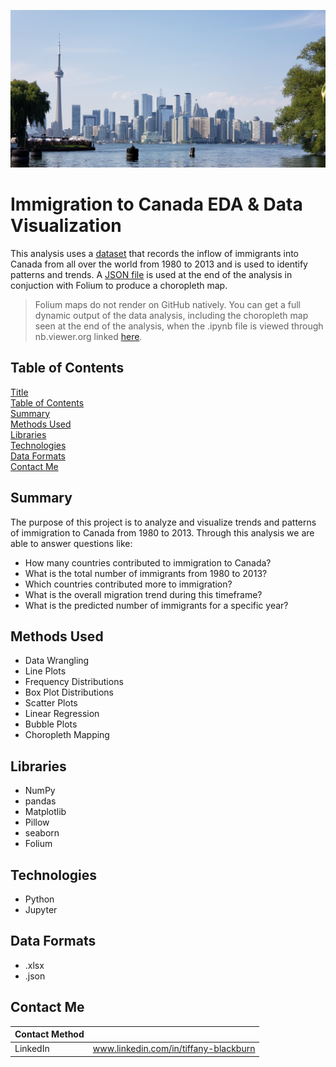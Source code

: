 ![toronto skyline](https://github.com/tabburn/immigration-to-canada/blob/main/resources/canada_hero.jpg)

# Immigration to Canada EDA & Data Visualization
This analysis uses a [dataset](https://github.com/tabburn/Portfolio/blob/main/Immigration%20to%20Canada%20EDA/resources/Canada.xlsx) that records the inflow of immigrants into Canada from all over the world from 1980 to 2013 and is used to identify patterns and trends. A [JSON file](https://github.com/tabburn/Portfolio/blob/main/Immigration%20to%20Canada%20EDA/resources/world_countries.json) is used at the end of the analysis in conjuction with Folium to produce a choropleth map.

> Folium maps do not render on GitHub natively. You can get a full dynamic output of the data analysis, including the choropleth map seen at the end of the analysis,  when the .ipynb file is viewed through nb.viewer.org linked [here](https://nbviewer.org/github/tabburn/immigration-to-canada/blob/main/data-analysis-and-viz.ipynb).

## Table of Contents
[Title](#Immigration-to-Canada)\
[Table of Contents](#Table-of-Contents)\
[Summary](#Summary)\
[Methods Used](#Methods-Used)\
[Libraries](#Libraries)\
[Technologies](#Technologies)\
[Data Formats](#Data-Formats)\
[Contact Me](#Contact-Me)

## Summary
The purpose of this project is to analyze and visualize trends and patterns of immigration to Canada from 1980 to 2013. Through this analysis we are able to answer questions like:
* How many countries contributed to immigration to Canada?
* What is the total number of immigrants from 1980 to 2013?
* Which countries contributed more to immigration?
* What is the overall migration trend during this timeframe?
* What is the predicted number of immigrants for a specific year?

## Methods Used
* Data Wrangling
* Line Plots
* Frequency Distributions
* Box Plot Distributions
* Scatter Plots
* Linear Regression
* Bubble Plots
* Choropleth Mapping

## Libraries
* NumPy
* pandas
* Matplotlib
* Pillow
* seaborn
* Folium

## Technologies
* Python
* Jupyter

## Data Formats
* .xlsx
* .json

## Contact Me
| Contact Method | |
| -------------- | --- |
| LinkedIn | www.linkedin.com/in/tiffany-blackburn |
